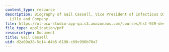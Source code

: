 ```yaml
---
content_type: resource
description: Biography of Gail Cassell, Vice President of Infectious Diseases, Eli
  Lilly and Company.
file: https://ol-ocw-studio-app-qa.s3.amazonaws.com/courses/hst-939-designing-and-sustaining-technology-innovation-for-global-health-practice-spring-2008/d2a09a385c14d4b56198c69c996b70a7_gail_bio.pdf
file_type: application/pdf
resourcetype: Document
title: Gail Cassell
uid: d2a09a38-5c14-d4b5-6198-c69c996b70a7
---
```

